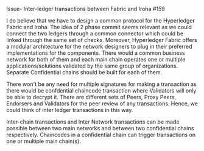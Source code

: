 Issue- Inter-ledger transactions between Fabric and Iroha #159

I do believe that we have to design a common protocol for the Hyperledger Fabric and Iroha. The idea of 2 phase commit seems relevant as we could connect the two ledgers through a common connector which could be linked through the same set of checks. Moreover, Hyperledger Fabric offers a modular architecture for the network designers to plug in their preferred implementations for the components.
There would a common business network for both of them and each main chain operates one or multiple applications/solutions validated by the same group of organizations. Separate Confidential chains should  be built for each of them.

There won't be any need for multiple signatures for making a transaction as there would be confdential chaincode transaction where Validators will only be able to decrypt it. There are different sets of Peers, Proxy Peers, Endorsers and Validators for the peer review of any transactions. Hence, we could think of inter ledger transactions in this way.

Inter-chain transactions and Inter Network transactions can be  made possible between two main networks and between two confidential chains respectively. Chaincodes in a confidential chain can trigger transactions on one or multiple main chain(s). 



